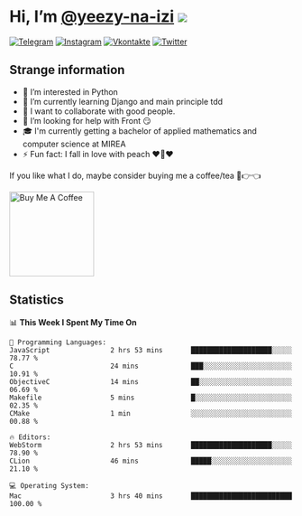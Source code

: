 # Hi, I’m [@yeezy-na-izi](https://github.com/yeezy-na-izi/) ![](https://visitor-badge.glitch.me/badge?page_id=yeezy-na-izi.yeezy-na-izi)

[![Telegram](https://img.shields.io/badge/Telegram-262424?style=for-the-badge&logo=Telegram)](https://t.me/yeezy_na_izi)
[![Instagram](https://img.shields.io/badge/Instagram-262424?style=for-the-badge&logo=Instagram)](https://www.instagram.com/yeezy_na_izi)
[![Vkontakte](https://img.shields.io/badge/VK-262424?style=for-the-badge&logo=Vk&logoColor=0077FF)](https://vk.com/yeezy_na_izi)
[![Twitter](https://img.shields.io/badge/Twitter-262424?style=for-the-badge&logo=Twitter)](https://twitter.com/yeezynaizi)

## Strange information
  
- 👀 I’m interested in Python
- 🌱 I’m currently learning Django and main principle tdd
- 💞️ I want to collaborate with good people.
- 🤔 I’m looking for help with Front 😏
- 🎓 I'm currently getting a bachelor of applied mathematics and computer science at MIREA
- ⚡️ Fun fact: I fall in love with peach ❤️🍑❤️

If you like what I do, maybe consider buying me a coffee/tea 🥺👉👈

<a href="https://www.buymeacoffee.com/yeezynaizi" target="_blank"><img src="https://cdn.buymeacoffee.com/buttons/v2/default-red.png" alt="Buy Me A Coffee" width="150" ></a>

## Statistics

<!--START_SECTION:waka-->
📊 **This Week I Spent My Time On** 

```text
💬 Programming Languages: 
JavaScript               2 hrs 53 mins       ████████████████████░░░░░   78.77 % 
C                        24 mins             ███░░░░░░░░░░░░░░░░░░░░░░   10.91 % 
ObjectiveC               14 mins             ██░░░░░░░░░░░░░░░░░░░░░░░   06.69 % 
Makefile                 5 mins              █░░░░░░░░░░░░░░░░░░░░░░░░   02.35 % 
CMake                    1 min               ░░░░░░░░░░░░░░░░░░░░░░░░░   00.88 % 

🔥 Editors: 
WebStorm                 2 hrs 53 mins       ████████████████████░░░░░   78.90 % 
CLion                    46 mins             █████░░░░░░░░░░░░░░░░░░░░   21.10 % 

💻 Operating System: 
Mac                      3 hrs 40 mins       █████████████████████████   100.00 % 
```


<!--END_SECTION:waka-->
